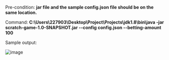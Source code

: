 Pre-condition: **jar file and the sample config.json file should be on the same location.**

Command: **C:\Users\227903\Desktop\Project\Projects\jdk1.8\bin\java -jar scratch-game-1.0-SNAPSHOT.jar --config config.json --betting-amount 100**

Sample output:

![image](https://github.com/horhenormanito/scratch-game/assets/49559031/afb8a6bd-14fc-46c2-a407-f5f67b061372)
